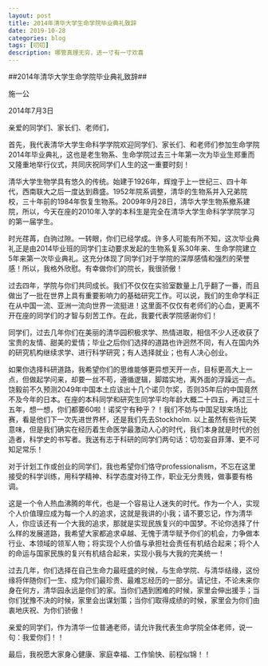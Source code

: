 ```yaml
---
layout: post
title: 2014年清华大学生命学院毕业典礼致辞
date: 2019-10-28
categories: blog
tags: [叨叨]
description: 哪管真理无穷，进一寸有一寸欢喜　
---
```


##2014年清华大学生命学院毕业典礼致辞##

施一公

2014年7月3日

 

 

亲爱的同学们、家长们、老师们，

 

首先，我代表清华大学生命科学学院欢迎同学们、家长们、和老师们参加生命学院2014年毕业典礼，这也是老生物系、生命学院过去三十年第一次为毕业生郑重而又隆重地举行仪式，共同庆祝同学们人生的这一重要时刻！

 

清华大学生物学具有悠久的传统。始建于1926年，辉煌于上一世纪三、四十年代，西南联大之后一度达到鼎盛。1952年院系调整，清华的生物系并入兄弟院校，三十年前的1984年恢复生物系。2009年9月28日，清华大学生物系撤系建院，所以，今天在座的2010年入学的本科生是完全在清华大学生命科学学院学习的第一届学生。

 

时光荏苒，白驹过隙。一转眼，你们已经学成。许多人可能有所不知，这次毕业典礼正是由2014毕业班的同学们主动要求发起的生物系复系30年来、生命学院建立5年来第一次毕业典礼。这充分体现了同学们对于学院的深厚感情和强烈的荣誉感！所以，我格外欣慰。有幸做你们的院长，我很骄傲！

 

过去四年，学院与你们共同成长。我们不仅仅在实验室数量上几乎翻了一番，而且做出了一批在世界上具有重要影响力的基础研究工作。可以说，我们的生命学科正在从中国一流、亚洲一流向世界一流挺进！这里面不仅仅有老师们的心血，更离不开在座的同学们的才智与刻苦工作。在此，我要代表学院感谢你们！

 

同学们，过去几年你们在美丽的清华园积极求学、热情进取，相信不少人还收获了宝贵的友情、甜美的爱情；毕业之后你们选择的道路也许迥然不同，有人在国内外的研究机构继续求学、进行科学研究；有人选择就业；也有人决心创业。

 

如果你选择科研道路，我希望你们的思维能够更异想天开一点，目标更高大上一点，但做起学问来，却要一丝不苟，遵循逻辑，脚踏实地，离外面的浮躁远一点。饶毅前不久预测2049年中国本土应该出十几个诺贝尔奖，否则35年后的中国竟然不及今年的日本。在座的本科同学和研究生同学平均年龄大概二十四五，再过三十五年，想一想，你们都要60啦！诺奖宁有种乎？！我们不妨与中国足球来场比赛，看是他们下一次先进世界杯，还是我们先去Stockholm. 以上虽然有些许玩笑意味，但是我们确实在经历着生命医学最激动人心的时代，我们本身就是时代的创造者，科学史的书写者。我送有志于科研的同学们两句话：切勿妄自菲薄、更不可知足常乐！

 

对于计划工作或创业的同学们，我也希望你们恪守professionalism，不忘在这里接受的科学训练，用科学精神、科学态度对待工作，职业无分贵贱，做事要有格调。

 

这是一个令人热血沸腾的年代，也是一个容易让人迷失的时代。作为一个人，实现个人价值理应成为每一个人的追求，这就是我讲的小我；请不要忘记，作为清华人，你应该还有一个大我的追求，那就是实现民族复兴的中国梦。不论你选择了什么样的发展道路，我希望大家都追求卓越、无愧于清华赋予你们的机会，力争做本行业、本领域的领军人物；将实现个人价值与承担社会责任有机结合起来；将个人的命运与国家民族的复兴有机结合起来，实现小我与大我的完美统一！

 

过去几年，你们选择在自己生命力最旺盛的时候，与生命学院、与清华结缘，这份缘将伴随你们一生、成为你们最珍贵、最难忘经历的一部分。请记住，不论未来你身在何方，清华园永远是你们的家。当你们遇到困难的时候，家里会伸出援手；当你们犹豫不决的时候，家里会出谋划策；当你们取得成绩的时候，家里会为你们由衷地庆祝、为你们骄傲！

 

亲爱的同学们，作为清华一位普通老师，请允许我代表生命学院全体老师，说一句：我爱你们！！

 

最后，我祝愿大家身心健康、家庭幸福、工作愉快、前程似锦！！